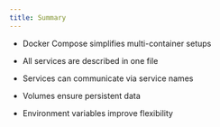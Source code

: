```yaml
---
title: Summary
---
```


- Docker Compose simplifies multi-container setups

- All services are described in one file

- Services can communicate via service names

- Volumes ensure persistent data

- Environment variables improve flexibility
